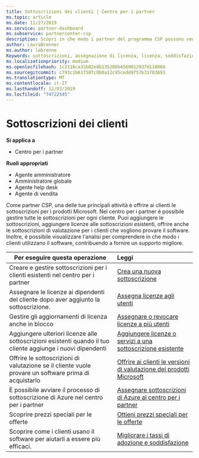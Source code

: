 ```yaml
---
title: Sottoscrizioni dei clienti | Centro per i partner
ms.topic: article
ms.date: 11/27/2019
ms.service: partner-dashboard
ms.subservice: partnercenter-csp
description: Scopri in che modo i partner del programma CSP possono vendere le sottoscrizioni ai clienti e gestirle tramite il centro per i partner.
author: LauraBrenner
ms.author: labrenne
Keywords: sottoscrizioni, assegnazione di licenza, licenza, soddisfazione dei clienti, sottoscrizioni di Azure
ms.localizationpriority: medium
ms.openlocfilehash: 1c2116ca31b82e8b135208b4569012937d118866
ms.sourcegitcommit: c793c1b61f50fc0b0a12c95cedd9f57b31703093
ms.translationtype: MT
ms.contentlocale: it-IT
ms.lasthandoff: 12/03/2019
ms.locfileid: "74722545"
---
```

# <a name="customer-subscriptions"></a>Sottoscrizioni dei clienti

**Si applica a**

-  Centro per i partner

**Ruoli appropriati**

- Agente amministratore
- Amministratore globale
- Agente help desk
- Agente di vendita

Come partner CSP, una delle tue principali attività è offrire ai clienti le sottoscrizioni per i prodotti Microsoft. Nel centro per i partner è possibile gestire tutte le sottoscrizioni per ogni cliente. Puoi aggiungere le sottoscrizioni, aggiungere licenze alle sottoscrizioni esistenti, offrire anche le sottoscrizioni di valutazione per i clienti che vogliono provare il software. Inoltre, è possibile visualizzare l'analisi per comprendere in che modo i clienti utilizzano il software, contribuendo a fornire un supporto migliore.

|**Per eseguire questa operazione**   |**Leggi**   |
|----------------------|:----------------------|
|Creare e gestire sottoscrizioni per i clienti esistenti nel centro per i partner|[Crea una nuova sottoscrizione](create-a-new-subscription.md)|
|Assegnare le licenze ai dipendenti del cliente dopo aver aggiunto la sottoscrizione.  |[Assegna licenze agli utenti](assign-licenses-to-users.md)|
|Gestire gli aggiornamenti di licenza anche in blocco   |[Assegnare o revocare licenze a più utenti](bulk-license-provisioning-for-multiple-users.md)|
|Aggiungere ulteriori licenze alle sottoscrizioni esistenti quando il tuo cliente aggiunge i nuovi dipendenti   |[Aggiungere licenze o servizi a una sottoscrizione esistente](add-licenses-or-services-to-an-existing-subscription.md)|
|Offrire le sottoscrizioni di valutazione se il cliente vuole provare un software prima di acquistarlo    |[Offrire ai clienti le versioni di valutazione dei prodotti Microsoft](offer-your-customers-trials-of-microsoft-products.md)|
|È possibile avviare il processo di sottoscrizione di Azure nel centro per i partner   |[Assegnare sottoscrizioni di Azure al centro per i partner](assign-azure-subscriptions.md)|
|Scoprire prezzi speciali per le offerte   |[Ottieni prezzi speciali per le offerte](get-special-pricing-for-offers.md)|
|Scoprire come i clienti usano il software per aiutarli a essere più efficaci.   | [Migliorare i tassi di adozione e soddisfazione](increasing-adoption-and-satisfaction.md)   | 

































 

 



